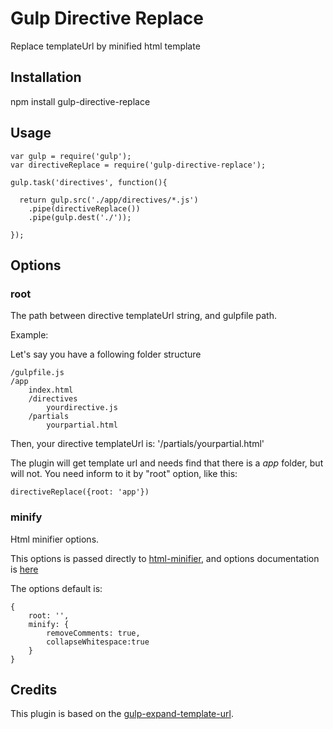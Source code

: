 # Gulp Directive Replace

Replace templateUrl by minified html template

## Installation

npm install gulp-directive-replace

## Usage

```
var gulp = require('gulp');
var directiveReplace = require('gulp-directive-replace');

gulp.task('directives', function(){

  return gulp.src('./app/directives/*.js')
    .pipe(directiveReplace())
    .pipe(gulp.dest('./'));

});
```

## Options 


### root

The path between directive templateUrl string, and gulpfile path.

Example: 

Let's say you have a following folder structure

```
/gulpfile.js
/app
    index.html
    /directives
        yourdirective.js
    /partials
        yourpartial.html
```

Then, your directive templateUrl is: '/partials/yourpartial.html'

The plugin will get template url and needs find that there is a *app* folder, but will not. You need inform to it by "root" option, like this:

```
directiveReplace({root: 'app'})
```

### minify

Html minifier options.

This options is passed directly to [html-minifier](https://www.npmjs.com/package/html-minifier), and options documentation is [here](http://perfectionkills.com/experimenting-with-html-minifier/#options)

The options default is:

```
{
    root: '',
    minify: {
        removeComments: true,
        collapseWhitespace:true
    }
}
```

## Credits

This plugin is based on the [gulp-expand-template-url](https://www.npmjs.com/package/gulp-expand-template-url).
